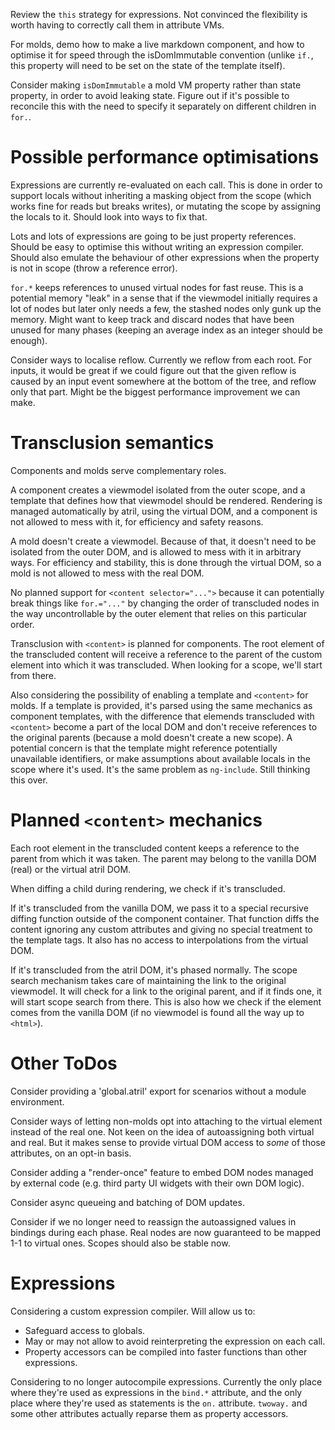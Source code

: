 Review the `this` strategy for expressions. Not convinced the flexibility is
worth having to correctly call them in attribute VMs.

For molds, demo how to make a live markdown component, and how to optimise it
for speed through the isDomImmutable convention (unlike `if.`, this property
will need to be set on the state of the template itself).

Consider making `isDomImmutable` a mold VM property rather than state property,
in order to avoid leaking state. Figure out if it's possible to reconcile this
with the need to specify it separately on different children in `for.`.

# Possible performance optimisations

Expressions are currently re-evaluated on each call. This is done in order to
support locals without inheriting a masking object from the scope (which works
fine for reads but breaks writes), or mutating the scope by assigning the locals
to it. Should look into ways to fix that.

Lots and lots of expressions are going to be just property references. Should be
easy to optimise this without writing an expression compiler. Should also
emulate the behaviour of other expressions when the property is not in scope
(throw a reference error).

`for.*` keeps references to unused virtual nodes for fast reuse. This is a
potential memory "leak" in a sense that if the viewmodel initially requires a
lot of nodes but later only needs a few, the stashed nodes only gunk up the
memory. Might want to keep track and discard nodes that have been unused for
many phases (keeping an average index as an integer should be enough).

Consider ways to localise reflow. Currently we reflow from each root. For
inputs, it would be great if we could figure out that the given reflow is caused
by an input event somewhere at the bottom of the tree, and reflow only that
part. Might be the biggest performance improvement we can make.

# Transclusion semantics

Components and molds serve complementary roles.

A component creates a viewmodel isolated from the outer scope, and a template
that defines how that viewmodel should be rendered. Rendering is managed
automatically by atril, using the virtual DOM, and a component is not allowed
to mess with it, for efficiency and safety reasons.

A mold doesn't create a viewmodel. Because of that, it doesn't need to be
isolated from the outer DOM, and is allowed to mess with it in arbitrary ways.
For efficiency and stability, this is done through the virtual DOM, so a mold is
not allowed to mess with the real DOM.

No planned support for `<content selector="...">` because it can potentially
break things like `for.="..."` by changing the order of transcluded nodes in the
way uncontrollable by the outer element that relies on this particular order.

Transclusion with `<content>` is planned for components. The root element of the
transcluded content will receive a reference to the parent of the custom element
into which it was transcluded. When looking for a scope, we'll start from there.

Also considering the possibility of enabling a template and `<content>` for
molds. If a template is provided, it's parsed using the same mechanics as
component templates, with the difference that elemends transcluded with
`<content>` become a part of the local DOM and don't receive references to the
original parents (because a mold doesn't create a new scope). A potential
concern is that the template might reference potentially unavailable
identifiers, or make assumptions about available locals in the scope where it's
used. It's the same problem as `ng-include`. Still thinking this over.

# Planned `<content>` mechanics

Each root element in the transcluded content keeps a reference to the parent
from which it was taken. The parent may belong to the vanilla DOM (real) or the
virtual atril DOM.

When diffing a child during rendering, we check if it's transcluded.

If it's transcluded from the vanilla DOM, we pass it to a special recursive
diffing function outside of the component container. That function diffs the
content ignoring any custom attributes and giving no special treatment to the
template tags. It also has no access to interpolations from the virtual DOM.

If it's transcluded from the atril DOM, it's phased normally. The scope search
mechanism takes care of maintaining the link to the original viewmodel. It will
check for a link to the original parent, and if it finds one, it will start
scope search from there. This is also how we check if the element comes from the
vanilla DOM (if no viewmodel is found all the way up to `<html>`).

# Other ToDos

Consider providing a 'global.atril' export for scenarios without a module
environment.

Consider ways of letting non-molds opt into attaching to the virtual element
instead of the real one. Not keen on the idea of autoassigning both virtual and
real. But it makes sense to provide virtual DOM access to _some_ of those
attributes, on an opt-in basis.

Consider adding a "render-once" feature to embed DOM nodes managed by external
code (e.g. third party UI widgets with their own DOM logic).

Consider async queueing and batching of DOM updates.

Consider if we no longer need to reassign the autoassigned values in bindings
during each phase. Real nodes are now guaranteed to be mapped 1-1 to virtual
ones. Scopes should also be stable now.

# Expressions

Considering a custom expression compiler. Will allow us to:
* Safeguard access to globals.
* May or may not allow to avoid reinterpreting the expression on each call.
* Property accessors can be compiled into faster functions than other expressions.

Considering to no longer autocompile expressions. Currently the only place where
they're used as expressions in the `bind.*` attribute, and the only place where
they're used as statements is the `on.` attribute. `twoway.` and some other
attributes actually reparse them as property accessors.
